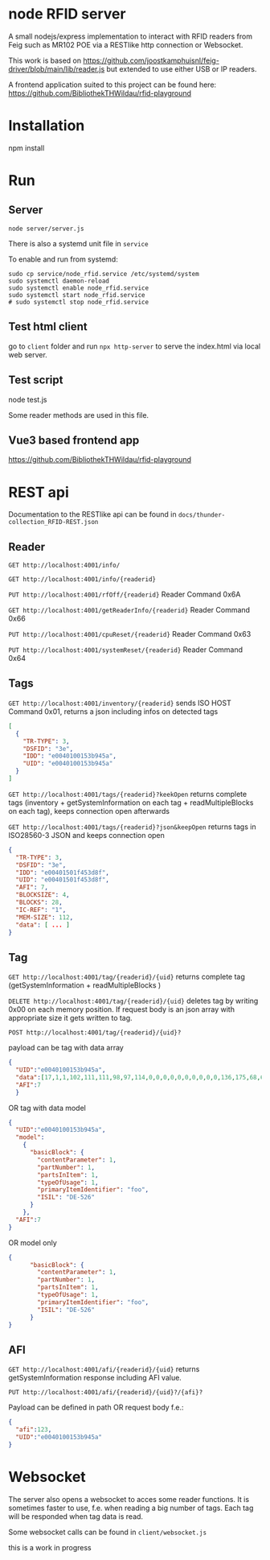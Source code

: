 # node RFID server

A small nodejs/express implementation to interact with RFID readers from Feig such as MR102 POE via a RESTlike http connection or Websocket.

This work is based on https://github.com/joostkamphuisnl/feig-driver/blob/main/lib/reader.js but extended to use either USB or IP readers.

A frontend application suited to this project can be found here: https://github.com/BibliothekTHWildau/rfid-playground

# Installation

npm install

# Run

## Server 

`node server/server.js`

There is also a systemd unit file in `service`

To enable and run from systemd:

```
sudo cp service/node_rfid.service /etc/systemd/system
sudo systemctl daemon-reload
sudo systemctl enable node_rfid.service
sudo systemctl start node_rfid.service
# sudo systemctl stop node_rfid.service
```

## Test html client 

go to `client` folder and run `npx http-server` to serve the index.html via local web server.

## Test script

node test.js

Some reader methods are used in this file.

## Vue3 based frontend app

https://github.com/BibliothekTHWildau/rfid-playground


# REST api

Documentation to the RESTlike api can be found in `docs/thunder-collection_RFID-REST.json`

## Reader 

`GET http://localhost:4001/info/`

`GET http://localhost:4001/info/{readerid}`

`PUT http://localhost:4001/rfOff/{readerid}` Reader Command 0x6A

`GET http://localhost:4001/getReaderInfo/{readerid}` Reader Command 0x66

`PUT http://localhost:4001/cpuReset/{readerid}` Reader Command 0x63 

`PUT http://localhost:4001/systemReset/{readerid}` Reader Command 0x64

## Tags

`GET http://localhost:4001/inventory/{readerid}` sends ISO HOST Command 0x01, returns a json including infos on detected tags

```json
[
  {
    "TR-TYPE": 3,
    "DSFID": "3e",
    "IDD": "e0040100153b945a",
    "UID": "e0040100153b945a"
  }
]
```

`GET http://localhost:4001/tags/{readerid}?keekOpen` returns complete tags (inventory + getSystemInformation on each tag + readMultipleBlocks on each tag), keeps connection open afterwards

`GET http://localhost:4001/tags/{readerid}?json&keepOpen` returns tags in ISO28560-3 JSON and keeps connection open

```json
{ 
  "TR-TYPE": 3,
  "DSFID": "3e",
  "IDD": "e00401501f453d8f",
  "UID": "e00401501f453d8f",
  "AFI": 7,
  "BLOCKSIZE": 4,
  "BLOCKS": 28,
  "IC-REF": "1",
  "MEM-SIZE": 112,
  "data": [ ... ] 
}
```

## Tag

`GET http://localhost:4001/tag/{readerid}/{uid}` returns complete tag (getSystemInformation + readMultipleBlocks )

`DELETE http://localhost:4001/tag/{readerid}/{uid}` deletes tag by writing 0x00 on each memory position. If request body is an json array with appropriate size it gets written to tag. 

`POST http://localhost:4001/tag/{readerid}/{uid}?`

payload can be tag with data array

```json 
{
  "UID":"e0040100153b945a",
  "data":[17,1,1,102,111,111,98,97,114,0,0,0,0,0,0,0,0,0,0,136,175,68,69,53,50,54,0,0,0,0,0,0,0,0,0],
  "AFI":7
  }
```

OR tag with data model

```json
{
  "UID":"e0040100153b945a",
  "model":
    {
      "basicBlock": {
        "contentParameter": 1,
        "partNumber": 1,
        "partsInItem": 1,
        "typeOfUsage": 1,      
        "primaryItemIdentifier": "foo",
        "ISIL": "DE-526"
      }
    },
  "AFI":7
}
```
OR model only

```json
{
      "basicBlock": {
        "contentParameter": 1,
        "partNumber": 1,
        "partsInItem": 1,
        "typeOfUsage": 1,      
        "primaryItemIdentifier": "foo",
        "ISIL": "DE-526"
      }
}
```

## AFI

`GET http://localhost:4001/afi/{readerid}/{uid}` returns getSystemInformation response including AFI value.

`PUT http://localhost:4001/afi/{readerid}/{uid}?/{afi}?`

Payload can be defined in path OR request body f.e.:

```json
{
  "afi":123, 
  "UID":"e0040100153b945a"
}
```

# Websocket

The server also opens a websocket to acces some reader functions. It is sometimes faster to use, f.e. when reading a big number of tags. Each tag will be responded when tag data is read.

Some websocket calls can be found in `client/websocket.js`



this is a work in progress

